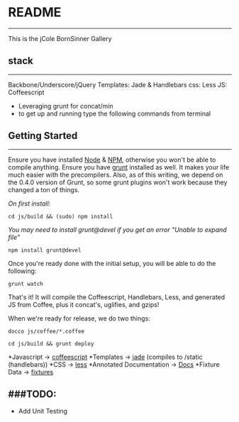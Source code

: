 # README
-----
This is the jCole BornSinner Gallery

## stack
-----

Backbone/Underscore/jQuery
Templates: Jade & Handlebars
css: Less
JS: Coffeescript

* Leveraging grunt for concat/min
* to get up and running type the following commands from terminal

## Getting Started
-----
Ensure you have installed [Node](nodejs.org) & [NPM](https://npmjs.org/), otherwise you won't be able to compile anything. Ensure you have [grunt](https://github.com/gruntjs/grunt/) installed as well. It makes your life much easier with the precompilers. Also, as of this writing, we depend on the 0.4.0 version of Grunt, so some grunt plugins won't work because they changed a ton of things. 

_On first install:_

  `cd js/build && (sudo) npm install`
 
_You may need to install grunt@devel if you get an error "Unable to expand file"_
  
  `npm install grunt@devel`

Once you're ready done with the initial setup, you will be able to do the following:
  
  `grunt watch`
  
That's it! It will compile the Coffeescript, Handlebars, Less, and generated JS from Coffee, plus it concat's, uglifies, and gzips!

When we're ready for release, we do two things:

  `docco js/coffee/*.coffee`
  
  `cd js/build && grunt deploy`

*Javascript -> [coffeescript](js/coffeescript)
*Templates -> [jade](templates/jade) (compiles to /static (handlebars))
*CSS -> [less](css/less)
*Annotated Documentation -> [Docs](docs/)
*Fixture Data -> [fixtures](js/fixtures)

###TODO:
-----
* Add Unit Testing